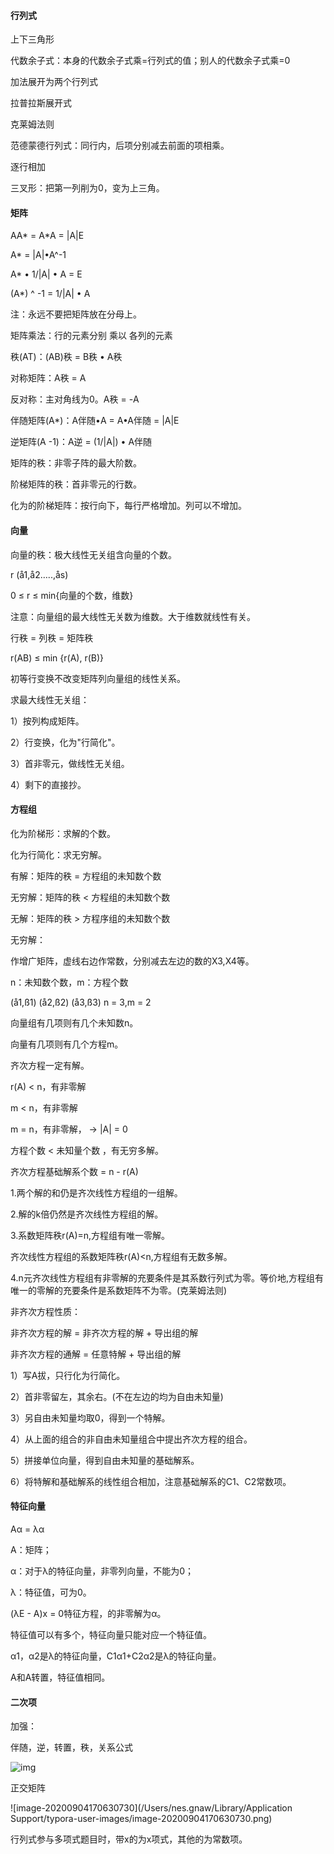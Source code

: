 #### 行列式

上下三角形

代数余子式：本身的代数余子式乘=行列式的值；别人的代数余子式乘=0

加法展开为两个行列式

拉普拉斯展开式

克莱姆法则

范德蒙德行列式：同行内，后项分别减去前面的项相乘。

逐行相加

三叉形：把第一列削为0，变为上三角。





#### 矩阵

AA* = A*A = |A|E

A*  = |A|•A^-1

A* • 1/|A| • A = E

(A*) ^ -1 = 1/|A| • A

注：永远不要把矩阵放在分母上。

矩阵乘法：行的元素分别 乘以 各列的元素

秩(AT)：(AB)秩 = B秩 • A秩

对称矩阵：A秩 = A

反对称：主对角线为0。A秩 = -A

伴随矩阵(A*)：A伴随•A = A•A伴随 = |A|E

逆矩阵(A -1)：A逆 = (1/|A|) • A伴随

矩阵的秩：非零子阵的最大阶数。

阶梯矩阵的秩：首非零元的行数。

化为的阶梯矩阵：按行向下，每行严格增加。列可以不增加。



#### 向量

向量的秩：极大线性无关组含向量的个数。

r (å1,å2…..,ås)

0 ≤ r ≤ min{向量的个数，维数}

注意：向量组的最大线性无关数为维数。大于维数就线性有关。

行秩 = 列秩 = 矩阵秩

r(AB) ≤ min {r(A), r(B)}

初等行变换不改变矩阵列向量组的线性关系。

求最大线性无关组：

1）按列构成矩阵。

2）行变换，化为"行简化"。

3）首非零元，做线性无关组。

4）剩下的直接抄。



#### 方程组

化为阶梯形：求解的个数。

化为行简化：求无穷解。

有解：矩阵的秩 = 方程组的未知数个数

无穷解：矩阵的秩 < 方程组的未知数个数

无解：矩阵的秩 > 方程序组的未知数个数



无穷解：

作增广矩阵，虚线右边作常数，分别减去左边的数的X3,X4等。



n：未知数个数，m：方程个数

(å1,ß1) (å2,ß2) (å3,ß3) n = 3,m = 2



向量组有几项则有几个未知数n。

向量有几项则有几个方程m。

齐次方程一定有解。

r(A) < n，有非零解

 m < n，有非零解

m = n，有非零解， -> |A| = 0



方程个数 < 未知量个数 ，有无穷多解。



齐次方程基础解系个数 = n - r(A)

1.两个解的和仍是齐次线性方程组的一组解。

2.解的k倍仍然是齐次线性方程组的解。

3.系数矩阵秩r(A)=n,方程组有唯一零解。

齐次线性方程组的系数矩阵秩r(A)<n,方程组有无数多解。

4.n元齐次线性方程组有非零解的充要条件是其系数行列式为零。等价地,方程组有唯一的零解的充要条件是系数矩阵不为零。(克莱姆法则)



非齐次方程性质：

非齐次方程的解 = 非齐次方程的解 + 导出组的解



非齐次方程的通解 = 任意特解  + 导出组的解

1）写A拔，只行化为行简化。

2）首非零留左，其余右。(不在左边的均为自由未知量)

3）另自由未知量均取0，得到一个特解。

4）从上面的组合的非自由未知量组合中提出齐次方程的组合。

5）拼接单位向量，得到自由未知量的基础解系。

6）将特解和基础解系的线性组合相加，注意基础解系的C1、C2常数项。



#### 特征向量

Aα = λα

A：矩阵；

α：对于λ的特征向量，非零列向量，不能为0；

λ：特征值，可为0。



(λE - A)x = 0特征方程，的非零解为α。

特征值可以有多个，特征向量只能对应一个特征值。

α1，α2是λ的特征向量，C1α1+C2α2是λ的特征向量。



A和A转置，特征值相同。



#### 二次项





加强：

伴随，逆，转置，秩，关系公式

![img](https://img2018.cnblogs.com/common/1942063/202002/1942063-20200218213122209-746363054.gif)

正交矩阵

![image-20200904170630730](/Users/nes.gnaw/Library/Application Support/typora-user-images/image-20200904170630730.png)

行列式参与多项式题目时，带x的为x项式，其他的为常数项。 